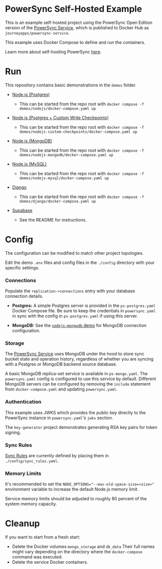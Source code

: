# PowerSync Self-Hosted Example

This is an example self-hosted project using the PowerSync Open Edition version of the [PowerSync Service](https://github.com/powersync-ja/powersync-service), which is published to Docker Hub as `journeyapps/powersync-service`.

This example uses Docker Compose to define and run the containers.

Learn more about self-hosting PowerSync [here](https://docs.powersync.com/self-hosting/getting-started).

# Run

This repository contains basic demonstrations in the `demos` folder.

- [Node.js (Postgres)](./demos/nodejs/README.md)

  - This can be started from the repo root with `docker compose -f demos/nodejs/docker-compose.yaml up`

- [Node.js (Postgres + Custom Write Checkpoints)](./demos/nodejs-custom-checkpoints/README.md)

  - This can be started from the repo root with `docker compose -f demos/nodejs-custom-checkpoints/docker-compose.yaml up`

- [Node.js (MongoDB)](./demos/nodejs-mongodb/README.md)

  - This can be started from the repo root with `docker compose -f demos/nodejs-mongodb/docker-compose.yaml up`

- [Node.js (MySQL)](./demos/nodejs-mysql/README.md)

  - This can be started from the repo root with `docker compose -f demos/nodejs-mysql/docker-compose.yaml up`

- [Django](./demos/django/README.md)

  - This can be started from the repo root with `docker compose -f demos/django/docker-compose.yaml up`

- [Supabase](./demos/supabase/README.md)

  - See the README for instructions.

# Config

The configuration can be modified to match other project topologies.

Edit the demo `.env` files and config files in the `./config` directory with your specific settings.

### Connections

Populate the `replication->connections` entry with your database connection details.

- **Postgres:** A simple Postgres server is provided in the `ps-postgres.yaml` Docker Compose file. Be sure to keep the credentials in `powersync.yaml` in sync with the config in `ps-postgres.yaml` if using this server.

- **MongoDB:** See the [`nodejs-mongodb` demo](./demos/nodejs-mongodb/) for MongoDB connection configuration.

### Storage

The [PowerSync Service](https://github.com/powersync-ja/powersync-service) uses MongoDB under the hood to store sync bucket state and operation history, regardless of whether you are syncing with a Postgres or MongoDB backend source database.

A basic MongoDB replica-set service is available in `ps-mongo.yaml`. The `powersync.yaml` config is configured to use this service by default. Different MongoDB servers can be configured by removing the `include` statement from `docker-compose.yaml` and updating `powersync.yaml`.

### Authentication

This example uses JWKS which provides the public key directly to the PowerSync instance in `powersync.yaml`'s `jwks` section.

The `key-generator` project demonstrates generating RSA key pairs for token signing.

### Sync Rules

[Sync Rules](https://docs.powersync.com/usage/sync-rules) are currently defined by placing them in `./config/sync_rules.yaml`.

### Memory Limits

It's recommended to set the `NODE_OPTIONS="--max-old-space-size=<size>"` environment variable to increase the default Node.js memory limit.

Service memory limits should be adjusted to roughly 80 percent of the system memory capacity.

# Cleanup

If you want to start from a fresh start:

- Delete the Docker volumes `mongo_storage` and `db_data`
  Their full names might vary depending on the directory where the `docker-compose` command was executed.
- Delete the service Docker containers.

